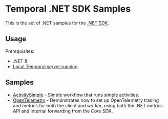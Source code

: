 # Temporal .NET SDK Samples

This is the set of .NET samples for the [.NET SDK](https://github.com/temporalio/sdk-dotnet).

## Usage

Prerequisites:

* .NET 8
* [Local Temporal server running](https://docs.temporal.io/application-development/foundations#run-a-development-cluster)

## Samples

<!-- Keep this list in alphabetical order -->
* [ActivitySimple](src/ActivitySimple) - Simple workflow that runs simple activities.
* [OpenTelemetry](src/OpenTelemetry) - Demonstrates how to set up OpenTelemetry tracing and metrics for both the client and worker, using both the .NET metrics API and internal forwarding from the Core SDK.

